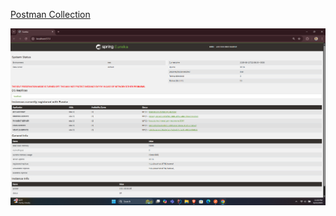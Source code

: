 

[Postman Collection](./Smart%20Parking%20Management%20System%20-%20Lakhini.postman_collection.json)

![Eureka Dashboard](./docs/screenshot/eureka_dashboard.png)
